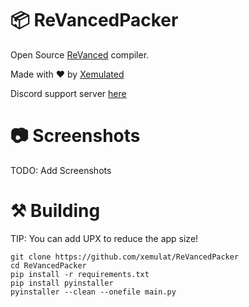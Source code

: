 # 📦 ReVancedPacker

Open Source [ReVanced](https://revanced.app) compiler.

Made with ❤️ by [Xemulated](https://xem.lol)

Discord support server [here](https://discord.gg/sVRWsFYu7S)

# 📷 Screenshots

TODO: Add Screenshots

# ⚒️ Building
TIP: You can add UPX to reduce the app size!
```
git clone https://github.com/xemulat/ReVancedPacker
cd ReVancedPacker
pip install -r requirements.txt
pip install pyinstaller
pyinstaller --clean --onefile main.py
```
